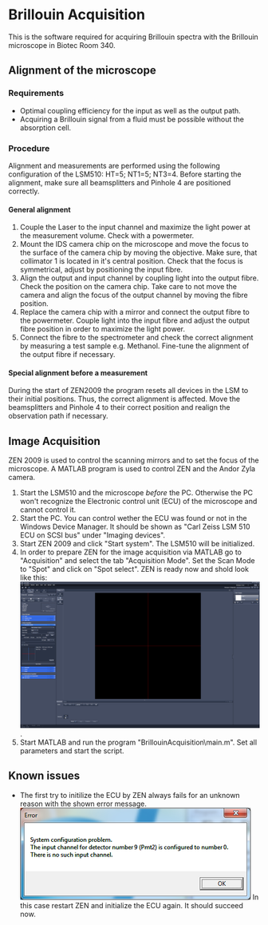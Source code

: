 # Brillouin Acquisition

This is the software required for acquiring Brillouin spectra with the Brillouin microscope in Biotec Room 340.

## Alignment of the microscope

### Requirements

- Optimal coupling efficiency for the input as well as the output path.
- Acquiring a Brillouin signal from a fluid must be possible without the absorption cell.

### Procedure

Alignment and measurements are performed using the following configuration of the LSM510: HT=5; NT1=5; NT3=4. Before starting the alignment, make sure all beamsplitters and Pinhole 4 are positioned correctly.

#### General alignment
1. Couple the Laser to the input channel and maximize the light power at the measurement volume. Check with a powermeter.
2. Mount the IDS camera chip on the microscope and move the focus to the surface of the camera chip by moving the objective. Make sure, that collimator 1 is located in it's central position. Check that the focus is symmetrical, adjust by positioning the input fibre.
3. Align the output and input channel by coupling light into the output fibre. Check the position on the camera chip. Take care to not move the camera and align the focus of the output channel by moving the fibre position.
4. Replace the camera chip with a mirror and connect the output fibre to the powermeter. Couple light into the input fibre and adjust the output fibre position in order to maximize the light power.
5. Connect the fibre to the spectrometer and check the correct alignment by measuring a test sample e.g. Methanol. Fine-tune the alignment of the output fibre if necessary.

#### Special alignment before a measurement
During the start of ZEN2009 the program resets all devices in the LSM to their initial positions. Thus, the correct alignment is affected. Move the beamsplitters and Pinhole 4 to their correct position and realign the observation path if necessary.

## Image Acquisition

ZEN 2009 is used to control the scanning mirrors and to set the focus of the microscope. A MATLAB program is used to control ZEN and the Andor Zyla camera.

1. Start the LSM510 and the microscope *before* the PC. Otherwise the PC won't recognize the Electronic control unit (ECU) of the microscope and cannot control it.
2. Start the PC. You can control wether the ECU was found or not in the Windows Device Manager. It should be shown as "Carl Zeiss LSM 510 ECU on SCSI bus" under "Imaging devices".
3. Start ZEN 2009 and click "Start system". The LSM510 will be initialized.
4. In order to prepare ZEN for the image acquisition via MATLAB go to "Acquisition" and select the tab "Acquisition Mode". Set the Scan Mode to "Spot" and click on "Spot select". ZEN is ready now and shold look like this: <img src="images/ZEN.png" width="900">.
5. Start MATLAB and run the program "BrillouinAcquisition\main.m". Set all parameters and start the script.


## Known issues

- The first try to initilize the ECU by ZEN always fails for an unknown reason with the shown error message. <img src="images/ConfigurationProblem.png" width="462"> In this case restart ZEN and initialize the ECU again. It should succeed now.